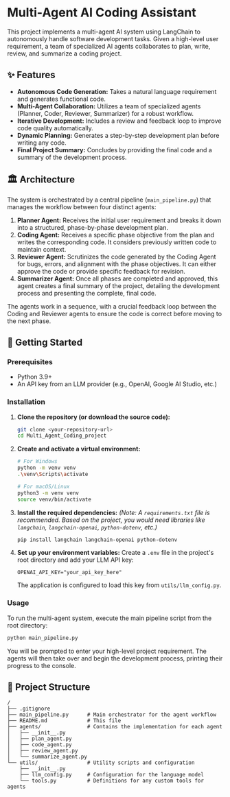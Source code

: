 # Multi-Agent AI Coding Assistant

This project implements a multi-agent AI system using LangChain to autonomously handle software development tasks. Given a high-level user requirement, a team of specialized AI agents collaborates to plan, write, review, and summarize a coding project.

## ✨ Features

- **Autonomous Code Generation:** Takes a natural language requirement and generates functional code.
- **Multi-Agent Collaboration:** Utilizes a team of specialized agents (Planner, Coder, Reviewer, Summarizer) for a robust workflow.
- **Iterative Development:** Includes a review and feedback loop to improve code quality automatically.
- **Dynamic Planning:** Generates a step-by-step development plan before writing any code.
- **Final Project Summary:** Concludes by providing the final code and a summary of the development process.

## 🏛️ Architecture

The system is orchestrated by a central pipeline (`main_pipeline.py`) that manages the workflow between four distinct agents:

1.  **Planner Agent:** Receives the initial user requirement and breaks it down into a structured, phase-by-phase development plan.
2.  **Coding Agent:** Receives a specific phase objective from the plan and writes the corresponding code. It considers previously written code to maintain context.
3.  **Reviewer Agent:** Scrutinizes the code generated by the Coding Agent for bugs, errors, and alignment with the phase objectives. It can either approve the code or provide specific feedback for revision.
4.  **Summarizer Agent:** Once all phases are completed and approved, this agent creates a final summary of the project, detailing the development process and presenting the complete, final code.

The agents work in a sequence, with a crucial feedback loop between the Coding and Reviewer agents to ensure the code is correct before moving to the next phase.

## 🚀 Getting Started

### Prerequisites

- Python 3.9+
- An API key from an LLM provider (e.g., OpenAI, Google AI Studio, etc.)

### Installation

1.  **Clone the repository (or download the source code):**
    ```bash
    git clone <your-repository-url>
    cd Multi_Agent_Coding_project
    ```

2.  **Create and activate a virtual environment:**
    ```bash
    # For Windows
    python -m venv venv
    .\venv\Scripts\activate

    # For macOS/Linux
    python3 -m venv venv
    source venv/bin/activate
    ```

3.  **Install the required dependencies:**
    *(Note: A `requirements.txt` file is recommended. Based on the project, you would need libraries like `langchain`, `langchain-openai`, `python-dotenv`, etc.)*
    ```bash
    pip install langchain langchain-openai python-dotenv
    ```

4.  **Set up your environment variables:**
    Create a `.env` file in the project's root directory and add your LLM API key:
    ```
    OPENAI_API_KEY="your_api_key_here"
    ```
    The application is configured to load this key from `utils/llm_config.py`.

### Usage

To run the multi-agent system, execute the main pipeline script from the root directory:

```bash
python main_pipeline.py
```

You will be prompted to enter your high-level project requirement. The agents will then take over and begin the development process, printing their progress to the console.

## 📂 Project Structure

```
/
├── .gitignore
├── main_pipeline.py      # Main orchestrator for the agent workflow
├── README.md             # This file
├── agents/               # Contains the implementation for each agent
│   ├── __init__.py
│   ├── plan_agent.py
│   ├── code_agent.py
│   ├── review_agent.py
│   └── summarize_agent.py
└── utils/                # Utility scripts and configuration
    ├── __init__.py
    ├── llm_config.py     # Configuration for the language model
    └── tools.py          # Definitions for any custom tools for agents
```
